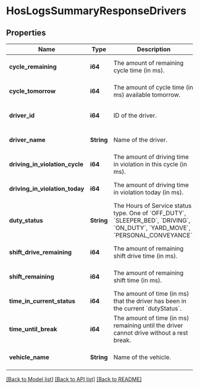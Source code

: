 # HosLogsSummaryResponseDrivers

## Properties
Name | Type | Description | Notes
------------ | ------------- | ------------- | -------------
**cycle_remaining** | **i64** | The amount of remaining cycle time (in ms). | [optional] [default to null]
**cycle_tomorrow** | **i64** | The amount of cycle time (in ms) available tomorrow. | [optional] [default to null]
**driver_id** | **i64** | ID of the driver. | [optional] [default to null]
**driver_name** | **String** | Name of the driver. | [optional] [default to null]
**driving_in_violation_cycle** | **i64** | The amount of driving time in violation in this cycle (in ms). | [optional] [default to null]
**driving_in_violation_today** | **i64** | The amount of driving time in violation today (in ms). | [optional] [default to null]
**duty_status** | **String** | The Hours of Service status type. One of &#x60;OFF_DUTY&#x60;, &#x60;SLEEPER_BED&#x60;, &#x60;DRIVING&#x60;, &#x60;ON_DUTY&#x60;, &#x60;YARD_MOVE&#x60;, &#x60;PERSONAL_CONVEYANCE&#x60;. | [optional] [default to null]
**shift_drive_remaining** | **i64** | The amount of remaining shift drive time (in ms). | [optional] [default to null]
**shift_remaining** | **i64** | The amount of remaining shift time (in ms). | [optional] [default to null]
**time_in_current_status** | **i64** | The amount of time (in ms) that the driver has been in the current &#x60;dutyStatus&#x60;. | [optional] [default to null]
**time_until_break** | **i64** | The amount of time (in ms) remaining until the driver cannot drive without a rest break. | [optional] [default to null]
**vehicle_name** | **String** | Name of the vehicle. | [optional] [default to null]

[[Back to Model list]](../README.md#documentation-for-models) [[Back to API list]](../README.md#documentation-for-api-endpoints) [[Back to README]](../README.md)


